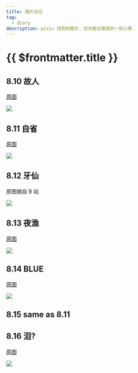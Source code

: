 ```yaml
---
title: 图片日记
tag:
  - diary
description: pixiv 找到的图片，也许能记录我的一些心情
---
```


# {{ $frontmatter.title }}

## 8.10 故人

[原图](https://www.pixiv.net/artworks/74223492)

<img src='https://raw.githubusercontent.com/shellRaining/img/main/2308/p10.jpg'>

## 8.11 自省

[原图](https://www.pixiv.net/artworks/108430768)

<img src='https://raw.githubusercontent.com/shellRaining/img/main/2308/p11.jpg'>

## 8.12 牙仙

原图摘自 B 站

<img src='https://raw.githubusercontent.com/shellRaining/img/main/2308/p12.jpg'>

## 8.13 夜渔

[原图](https://www.pixiv.net/artworks/44873217)

<img src='https://raw.githubusercontent.com/shellRaining/img/main/2308/p13.jpg'>

## 8.14 BLUE

[原图](https://www.pixiv.net/artworks/106512670)

<img src='https://raw.githubusercontent.com/shellRaining/img/main/2308/p14.jpg'>

## 8.15 same as 8.11

## 8.16 泪?

[原图](https://www.pixiv.net/artworks/110823872)

<img src='https://raw.githubusercontent.com/shellRaining/img/main/2308/p16.jpg'>
